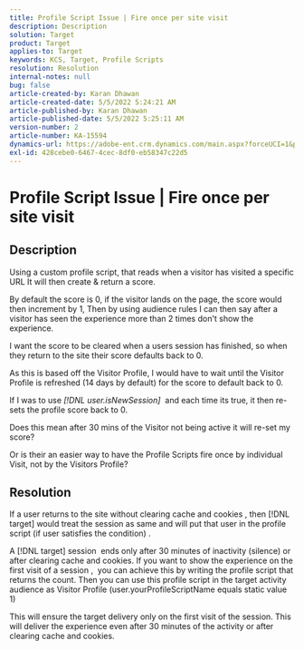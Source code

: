 ```yaml
---
title: Profile Script Issue | Fire once per site visit
description: Description
solution: Target
product: Target
applies-to: Target
keywords: KCS, Target, Profile Scripts
resolution: Resolution
internal-notes: null
bug: false
article-created-by: Karan Dhawan
article-created-date: 5/5/2022 5:24:21 AM
article-published-by: Karan Dhawan
article-published-date: 5/5/2022 5:25:11 AM
version-number: 2
article-number: KA-15594
dynamics-url: https://adobe-ent.crm.dynamics.com/main.aspx?forceUCI=1&pagetype=entityrecord&etn=knowledgearticle&id=aa75b899-33cc-ec11-a7b5-6045bd00db25
exl-id: 428cebe0-6467-4cec-8df0-eb58347c22d5
---
```

# Profile Script Issue | Fire once per site visit

## Description


Using a custom profile script, that reads when a visitor has visited a specific URL It will then create & return a score.

By default the score is 0, if the visitor lands on the page, the score would then increment by 1, Then by using audience rules I can then say after a visitor has seen the experience more than 2 times don't show the experience.



I want the score to be cleared when a users session has finished, so when they return to the site their score defaults back to 0.

As this is based off the Visitor Profile, I would have to wait until the Visitor Profile is refreshed (14 days by default) for the score to default back to 0.

If I was to use *[!DNL user.isNewSession]*  and each time its true, it then re-sets the profile score back to 0.



Does this mean after 30 mins of the Visitor not being active it will re-set my score?

Or is their an easier way to have the Profile Scripts fire once by individual Visit, not by the Visitors Profile?


## Resolution


If a user returns to the site without clearing cache and cookies , then [!DNL target] would treat the session as same and will put that user in the profile script (if user satisfies the condition) .

A [!DNL target] session  ends only after 30 minutes of inactivity (silence) or after clearing cache and cookies.
If you want to show the experience on the first visit of a session ,  you can achieve this by writing the profile script that returns the count. Then you can use this profile script in the target activity audience as Visitor Profile (user.yourProfileScriptName  equals  static value  1)



This will ensure the target delivery only on the first visit of the session. This will deliver the experience even after 30 minutes of the activity or after clearing cache and cookies.
